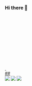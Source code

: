 ### Hi there 👋
<div>
         <a href="https://www.github.com/enjuiada">
         <img height="180cm" scr="https://github-readme-stats.vercel.app/api?username=enjuiada&show_icons=true&theme=nightowl">
         <img height="180cm" scr="https://github-readme-stats.vercel.app/api/top-langs/?username=anuraghazra&layout=compact">
</div>
     ##    
<div>
         <a href="https://www.reddit.com/user/enJuiada/" target="_blank"><img src="https://img.shields.io/badge/Reddit-FF4500?style=for-the-badge&logo=reddit&logoColor=white" target="_blank"></a>
          <a href="https://youtube.com/channel/UCn0Tg8gNIH2n2_LcCJw7Xmg" target="_blank"><img src="https://img.shields.io/badge/YouTube-FF0000?style=for-the-badge&logo=youtube&logoColor=white" target="_blank"></a>
         <a href="https://www.instagram.com/enjuiada" target="_blank"><img src="https://img.shields.io/badge/Instagram-E4405F?style=for-the-badge&logo=instagram&logoColor=white" target="_blank"></a>
</div>




